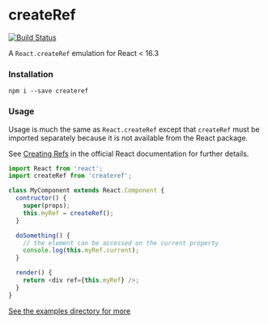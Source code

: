 # createRef

[![Build Status](https://travis-ci.org/mnorrish/createRef.svg?branch=master)](https://travis-ci.org/mnorrish/createRef)

A `React.createRef` emulation for React < 16.3

### Installation

`npm i --save createref`

### Usage

Usage is much the same as `React.createRef` except that `createRef` must be
imported separately because it is not available from the React package.

See [Creating Refs](https://reactjs.org/docs/refs-and-the-dom.html#creating-refs)
in the official React documentation for further details.

```javascript
import React from 'react';
import createRef from 'createref';

class MyComponent extends React.Component {
  contructor() {
    super(props);
    this.myRef = createRef();
  }

  doSomething() {
    // the element can be accessed on the current property
    console.log(this.myRef.current);
  }

  render() {
    return <div ref={this.myRef} />;
  }
}
```

[See the examples directory for more](examples)

